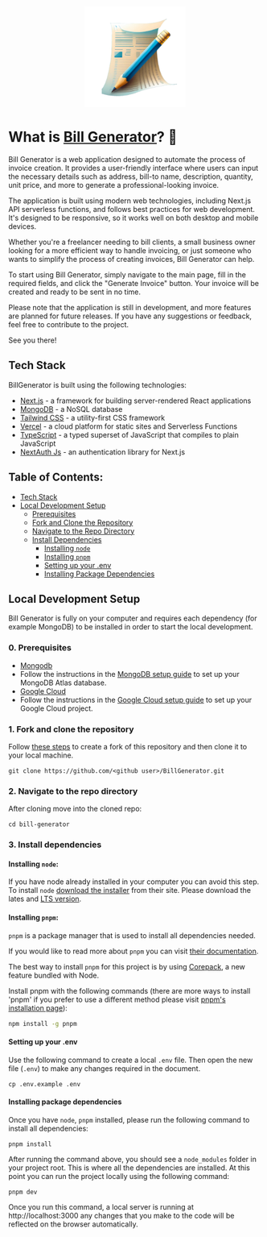 
<p align="center">
  <a href="https://bill-generator-kappa.vercel.app/" style="text-decoration: none;">
    <img src="public/images/logo.png" alt="Virtual Coffee" height="200">
  </a>
</p>

# What is [Bill Generator](https://bill-generator-kappa.vercel.app/)? 🤔

Bill Generator is a web application designed to automate the process of invoice creation. It provides a user-friendly interface where users can input the necessary details such as address, bill-to name, description, quantity, unit price, and more to generate a professional-looking invoice.

The application is built using modern web technologies, including Next.js API serverless functions, and follows best practices for web development. It's designed to be responsive, so it works well on both desktop and mobile devices.

Whether you're a freelancer needing to bill clients, a small business owner looking for a more efficient way to handle invoicing, or just someone who wants to simplify the process of creating invoices, Bill Generator can help.

To start using Bill Generator, simply navigate to the main page, fill in the required fields, and click the "Generate Invoice" button. Your invoice will be created and ready to be sent in no time.

Please note that the application is still in development, and more features are planned for future releases. If you have any suggestions or feedback, feel free to contribute to the project.

See you there!


## Tech Stack

BillGenerator is built using the following technologies:

- [Next.js](https://nextjs.org/) - a framework for building server-rendered React applications
- [MongoDB](https://www.mongodb.com/) - a NoSQL database
- [Tailwind CSS](https://tailwindcss.com/) - a utility-first CSS framework
- [Vercel](https://vercel.com/) - a cloud platform for static sites and Serverless Functions
- [TypeScript](https://www.typescriptlang.org/) - a typed superset of JavaScript that compiles to plain JavaScript
- [NextAuth Js](https://next-auth.js.org/) - an authentication library for Next.js

## Table of Contents:

- [Tech Stack](#tech-stack)
- [Local Development Setup](#local-development-setup)
  - [Prerequisites](#0-prerequisites)
  - [Fork and Clone the Repository](#1-fork-and-clone-the-repository)
  - [Navigate to the Repo Directory](#2-navigate-to-the-repo-directory)
  - [Install Dependencies](#3-install-dependencies)
    - [Installing `node`](#installing-node)
    - [Installing `pnpm`](#installing-pnpm)
    - [Setting up your .env](#setting-up-your-env)
    - [Installing Package Dependencies](#installing-package-dependencies)


## Local Development Setup

Bill Generator is fully on your computer and requires each dependency (for example MongoDB) to be installed in order to start the local development.

### 0. Prerequisites
* [Mongodb](https://www.mongodb.com/)
* Follow the instructions in the [MongoDB setup guide](MONGODB_GUIDE.md) to set up your MongoDB Atlas database.
* [Google Cloud](https://cloud.google.com/)
* Follow the instructions in the [Google Cloud setup guide](GOOGLE_SETUP.md) to set up your Google Cloud project.


### 1. Fork and clone the repository

Follow [these steps](https://docs.github.com/en/free-pro-team@latest/github/getting-started-with-github/fork-a-repo) to create a fork of this repository and then clone it to your local machine. 

```shell
git clone https://github.com/<github user>/BillGenerator.git
```

### 2. Navigate to the repo directory

After cloning move into the cloned repo:

```shell
cd bill-generator
```

### 3. Install dependencies

#### Installing `node`:

If you have node already installed in your computer you can avoid this step. To install `node` [download the installer](https://nodejs.org/en/) from their site. Please download the lates and [LTS version](https://nodejs.org/en).

#### Installing `pnpm`:

`pnpm` is a package manager that is used to install all dependencies needed.

If you would like to read more about `pnpm` you can visit [their documentation](https://pnpm.io/motivation).

The best way to install `pnpm` for this project is by using [Corepack](https://nodejs.org/api/corepack.html), a new feature bundled with Node.

Install pnpm with the following commands (there are more ways to install 'pnpm' if you prefer to use a different method please visit [pnpm's installation page](https://pnpm.io/installation)):

```sh
npm install -g pnpm
```

#### Setting up your .env

Use the following command to create a local `.env` file. Then open the new file (`.env`) to make any changes required in the document.

```shell
cp .env.example .env
```

#### Installing package dependencies

Once you have `node`, `pnpm` installed, please run the following command to install all dependencies:

```shell
pnpm install
```

After running the command above, you should see a `node_modules` folder in your project root. This is where all the dependencies are installed. At this point you can run the project locally using the following command:

```shell
pnpm dev
```

Once you run this command, a local server is running at http://localhost:3000 any changes that you make to the code will be reflected on the browser automatically.

